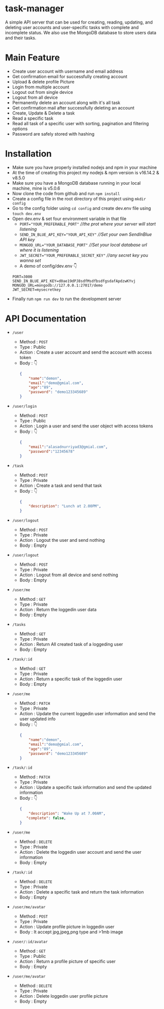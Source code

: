 # task-manager

A simple API server that can be used for creating, reading, updating, and deleting user accounts and user-specific tasks with complete and incomplete status. We also use the MongoDB database to store users data and their tasks.


# Main Feature

- Create user account with username and email address
- Get confirmation email for successfully creating account
- Upload & delete profile Picture
- Login from multiple account
- Logout out from single device
- Logout from all device
- Permanently delete an account along with it's all task
- Get confirmation mail after successfully deleting an account
- Create, Update & Delete a task
- Read a specific task
- Read all task of a specific user with sorting, pagination and filtering options
- Password are safely stored with hashing


# Installation

- Make sure you have properly installed nodejs and npm in your machine
- At the time of creating this project my nodejs & npm version is v16.14.2 & v8.5.0
- Make sure you have a MongoDB database running in your local machine, mine is v5.0.6 
- Now clone the code from github and run `npm install`
- Create a config file in the root directory of this project using `mkdir config`
- Go to the config folder using `cd config` and create dev.env file using `touch dev.env`
- Open dev.env & set four environment variable in that file 
  - `PORT="YOUR_PREFERABLE_PORT"`  *//the prot where your server will start listening*
  - `SEND_IN_BLUE_API_KEY="YOUR_API_KEY"` *//Set your own SendInBlue API key*
  - `MONGOD_URL="YOUR_DATABASE_PORT"` *//Set your local database url where it is listening*
  - `JWT_SECRET="YOUR_PREFERABLE_SECRET_KEY"` *//any secret key you wanna set*
  - A demo of config/dev.env :point_down:
  ```
  PORT=3000
  SEND_IN_BLUE_API_KEY=d0ae19dPJ8sdfMsdfbsdfgsdafApdzwKYvj
  MONGOD_URL=mongodb://127.0.0.1:27017/demo
  JWT_SECRET=mysecretkey
  ```
- Finally run `npm run dev` to run the development server 

# API Documentation

- `/user`
    - Method : `POST`
    - Type : Public
    - Action : Create a user account and send the account with access token
    - Body : :point_down:
        ```json
        {
            "name":"demon",
            "email":"demo@gmial.com",
            "age":"89",
            "password": "demo123345689"
        }
        ```

- `/user/login`
    - Method : `POST`
    - Type : Public
    - Action : Login a user and send the user object with access tokens
    - Body : :point_down:
        ```json
        {
            "email":"alasadnurriyad3@gmial.com",
            "password":"12345678"
        }
        ```
- `/task`
    - Method : `POST`
    - Type : Private
    - Action : Create a task and send that task
    - Body : :point_down:
        ```json
        {
            "description": "Lunch at 2.00PM",
        }
        ```

- `/user/logout`
    - Method : `POST`
    - Type : Private
    - Action : Logout the user and send nothing 
    - Body : Empty

- `/user/logout`
    - Method : `POST`
    - Type : Private
    - Action : Logout from all device and send nothing
    - Body : Empty

- `/user/me`
    - Method : `GET`
    - Type : Private
    - Action : Return the loggedin user data
    - Body : Empty

- `/tasks`
    - Method : `GET`
    - Type : Private
    - Action : Return All created task of a loggeding user
    - Body : Empty

- `/task/:id`
    - Method : `GET`
    - Type : Private
    - Action : Return a specific task of the loggedin user
    - Body : Empty

- `/user/me`
    - Method : `PATCH`
    - Type : Private
    - Action : Update the current loggedin user information and send the user updated info
    - Body : :point_down:
        ```json
        {
            "name":"demon",
            "email":"demo@gmial.com",
            "age":"89",
            "password": "demo123345689"
        }
        ```

- `/task/:id`
    - Method : `PATCH`
    - Type : Private
    - Action : Update a specific task information and send the updated information
    - Body : :point_down:
        ```json
        {
            "description": "Wake Up at 7.00AM",
           "complete": false,
        }
        ```

- `/user/me`
    - Method : `DELETE`
    - Type : Private
    - Action : Delete the loggedin user account  and send the user information
    - Body : Empty

- `/task/:id`
    - Method : `DELETE`
    - Type : Private
    - Action : Delete a specific task and return the task information
    - Body : Empty

- `/user/me/avatar`
    - Method : `POST`
    - Type : Private
    - Action : Update profile picture in loggedin user
    - Body : It accept jpg,jpeg,png type and >1mb image

- `/user/:id/avatar`
    - Method : `GET`
    - Type : Public
    - Action : Return a profile picture of specific user 
    - Body : Empty

- `/user/me/avatar`
    - Method : `DELETE`
    - Type : Private
    - Action : Delete loggedin user profile picture
    - Body : Empty
